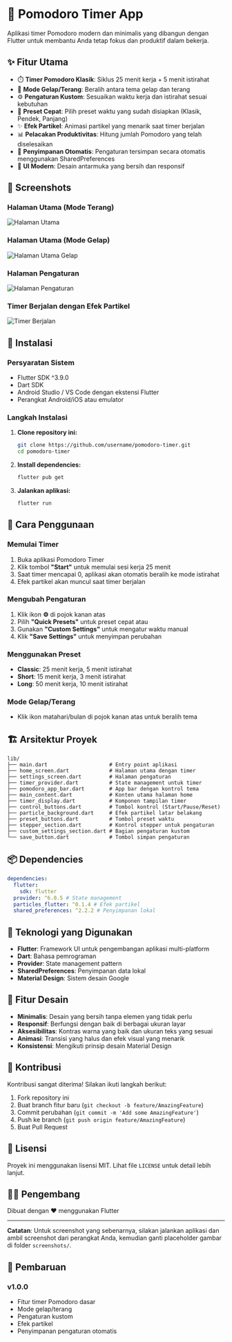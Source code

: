 # 🍅 Pomodoro Timer App

Aplikasi timer Pomodoro modern dan minimalis yang dibangun dengan Flutter untuk membantu Anda tetap fokus dan produktif dalam bekerja.

## ✨ Fitur Utama

- ⏱️ **Timer Pomodoro Klasik**: Siklus 25 menit kerja + 5 menit istirahat
- 🎨 **Mode Gelap/Terang**: Beralih antara tema gelap dan terang
- ⚙️ **Pengaturan Kustom**: Sesuaikan waktu kerja dan istirahat sesuai kebutuhan
- 🎯 **Preset Cepat**: Pilih preset waktu yang sudah disiapkan (Klasik, Pendek, Panjang)
- ✨ **Efek Partikel**: Animasi partikel yang menarik saat timer berjalan
- 📊 **Pelacakan Produktivitas**: Hitung jumlah Pomodoro yang telah diselesaikan
- 💾 **Penyimpanan Otomatis**: Pengaturan tersimpan secara otomatis menggunakan SharedPreferences
- 📱 **UI Modern**: Desain antarmuka yang bersih dan responsif

## 📸 Screenshots

### Halaman Utama (Mode Terang)

![Halaman Utama](https://github.com/padukadafa/pomodoro/blob/main/screenshots/screenshot1.png?raw=true)

### Halaman Utama (Mode Gelap)

![Halaman Utama Gelap](https://github.com/padukadafa/pomodoro/blob/main/screenshots/screenshot2.png?raw=true)

### Halaman Pengaturan

![Halaman Pengaturan](https://github.com/padukadafa/pomodoro/blob/main/screenshots/screenshot4.png?raw=true)

### Timer Berjalan dengan Efek Partikel

![Timer Berjalan](https://github.com/padukadafa/pomodoro/blob/main/screenshots/screenshot3.png?raw=true)

## 🚀 Instalasi

### Persyaratan Sistem

- Flutter SDK ^3.9.0
- Dart SDK
- Android Studio / VS Code dengan ekstensi Flutter
- Perangkat Android/iOS atau emulator

### Langkah Instalasi

1. **Clone repository ini:**

   ```bash
   git clone https://github.com/username/pomodoro-timer.git
   cd pomodoro-timer
   ```

2. **Install dependencies:**

   ```bash
   flutter pub get
   ```

3. **Jalankan aplikasi:**
   ```bash
   flutter run
   ```

## 📱 Cara Penggunaan

### Memulai Timer

1. Buka aplikasi Pomodoro Timer
2. Klik tombol **"Start"** untuk memulai sesi kerja 25 menit
3. Saat timer mencapai 0, aplikasi akan otomatis beralih ke mode istirahat
4. Efek partikel akan muncul saat timer berjalan

### Mengubah Pengaturan

1. Klik ikon **⚙️** di pojok kanan atas
2. Pilih **"Quick Presets"** untuk preset cepat atau
3. Gunakan **"Custom Settings"** untuk mengatur waktu manual
4. Klik **"Save Settings"** untuk menyimpan perubahan

### Menggunakan Preset

- **Classic**: 25 menit kerja, 5 menit istirahat
- **Short**: 15 menit kerja, 3 menit istirahat
- **Long**: 50 menit kerja, 10 menit istirahat

### Mode Gelap/Terang

- Klik ikon matahari/bulan di pojok kanan atas untuk beralih tema

## 🏗️ Arsitektur Proyek

```
lib/
├── main.dart                    # Entry point aplikasi
├── home_screen.dart             # Halaman utama dengan timer
├── settings_screen.dart         # Halaman pengaturan
├── timer_provider.dart          # State management untuk timer
├── pomodoro_app_bar.dart        # App bar dengan kontrol tema
├── main_content.dart            # Konten utama halaman home
├── timer_display.dart           # Komponen tampilan timer
├── control_buttons.dart         # Tombol kontrol (Start/Pause/Reset)
├── particle_background.dart     # Efek partikel latar belakang
├── preset_buttons.dart          # Tombol preset waktu
├── stepper_section.dart         # Kontrol stepper untuk pengaturan
├── custom_settings_section.dart # Bagian pengaturan kustom
└── save_button.dart             # Tombol simpan pengaturan
```

## 📦 Dependencies

```yaml
dependencies:
  flutter:
    sdk: flutter
  provider: ^6.0.5 # State management
  particles_flutter: ^0.1.4 # Efek partikel
  shared_preferences: ^2.2.2 # Penyimpanan lokal
```

## 🔧 Teknologi yang Digunakan

- **Flutter**: Framework UI untuk pengembangan aplikasi multi-platform
- **Dart**: Bahasa pemrograman
- **Provider**: State management pattern
- **SharedPreferences**: Penyimpanan data lokal
- **Material Design**: Sistem desain Google

## 🎨 Fitur Desain

- **Minimalis**: Desain yang bersih tanpa elemen yang tidak perlu
- **Responsif**: Berfungsi dengan baik di berbagai ukuran layar
- **Aksesibilitas**: Kontras warna yang baik dan ukuran teks yang sesuai
- **Animasi**: Transisi yang halus dan efek visual yang menarik
- **Konsistensi**: Mengikuti prinsip desain Material Design

## 🤝 Kontribusi

Kontribusi sangat diterima! Silakan ikuti langkah berikut:

1. Fork repository ini
2. Buat branch fitur baru (`git checkout -b feature/AmazingFeature`)
3. Commit perubahan (`git commit -m 'Add some AmazingFeature'`)
4. Push ke branch (`git push origin feature/AmazingFeature`)
5. Buat Pull Request

## 📝 Lisensi

Proyek ini menggunakan lisensi MIT. Lihat file `LICENSE` untuk detail lebih lanjut.

## 👨‍💻 Pengembang

Dibuat dengan ❤️ menggunakan Flutter

---

**Catatan**: Untuk screenshot yang sebenarnya, silakan jalankan aplikasi dan ambil screenshot dari perangkat Anda, kemudian ganti placeholder gambar di folder `screenshots/`.

## 🔄 Pembaruan

### v1.0.0

- Fitur timer Pomodoro dasar
- Mode gelap/terang
- Pengaturan kustom
- Efek partikel
- Penyimpanan pengaturan otomatis
